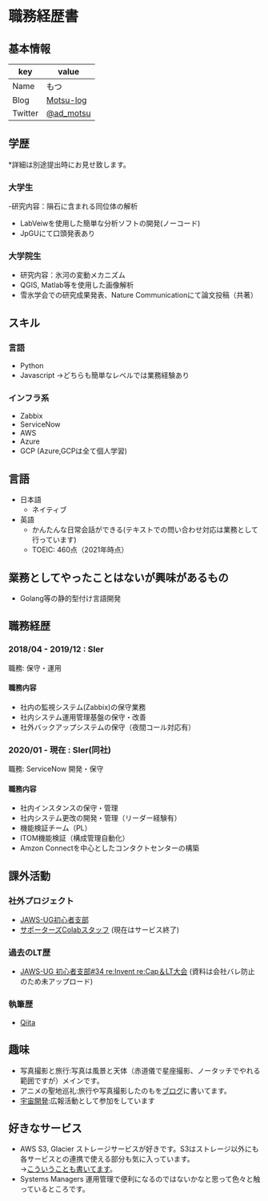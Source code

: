 # 職務経歴書

## 基本情報

|key|value|
|---|-----|
|Name|もつ|
|Blog|[Motsu-log](https://motsu-log.com/)|
|Twitter|[@ad_motsu](https://twitter.com/ad_motsu)|

## 学歴
\*詳細は別途提出時にお見せ致します。
### 大学生
 -研究内容：隕石に含まれる同位体の解析
 - LabVeiwを使用した簡単な分析ソフトの開発(ノーコード)
 - JpGUにて口頭発表あり
### 大学院生
 - 研究内容：氷河の変動メカニズム
 - QGIS, Matlab等を使用した画像解析
 - 雪氷学会での研究成果発表、Nature Communicationにて論文投稿（共著）

## スキル
### 言語
- Python
- Javascript
→どちらも簡単なレベルでは業務経験あり
  
### インフラ系

- Zabbix
- ServiceNow
- AWS
- Azure
- GCP
(Azure,GCPは全て個人学習)

## 言語
- 日本語
  - ネイティブ
- 英語
  - かんたんな日常会話ができる(テキストでの問い合わせ対応は業務として行っています)
  - TOEIC: 460点（2021年時点）

## 業務としてやったことはないが興味があるもの
 - Golang等の静的型付け言語開発

## 職務経歴

### 2018/04 - 2019/12 : SIer
職務: 保守・運用

#### 職務内容
- 社内の監視システム(Zabbix)の保守業務
- 社内システム運用管理基盤の保守・改善
- 社外バックアップシステムの保守（夜間コール対応有）

### 2020/01 - 現在 : SIer(同社)
職務: ServiceNow 開発・保守

#### 職務内容
- 社内インスタンスの保守・管理
- 社内システム更改の開発・管理（リーダー経験有）
- 機能検証チーム（PL）
- ITOM機能検証（構成管理自動化）
- Amzon Connectを中心としたコンタクトセンターの構築


## 課外活動
### 社外プロジェクト
* [JAWS-UG初心者支部](https://jawsug-bgnr.connpass.com/)
* [サポーターズColabスタッフ](https://supporterz-seminar.connpass.com/)
(現在はサービス終了)
  
### 過去のLT歴
* [JAWS-UG 初心者支部#34 re:Invent re:Cap＆LT大会](https://jawsug-bgnr.connpass.com/event/197370/)
(資料は会社バレ防止のため未アップロード)
  
### 執筆歴
* [Qiita](https://qiita.com/ad_motsu)
  
## 趣味
- 写真撮影と旅行:写真は風景と天体（赤道儀で星座撮影、ノータッチでやれる範囲ですが）メインです。
- アニメの聖地巡礼:旅行や写真撮影したのもを[ブログ](https://www.motsu-tanbou.com/)に書いてます。
- [宇宙開発](https://www.rymansat.com/):広報活動として参加をしています
  
## 好きなサービス
 - AWS S3, Glacier
ストレージサービスが好きです。S3はストレージ以外にも各サービスとの連携で使える部分も気に入っています。  
→[こういうことも書いてます](https://www.motsu-tanbou.com/entry/aws-s3-glacier-photobackup)。
 - Systems Managers
運用管理で便利になるのではないかなと思って色々と触っているところです。
